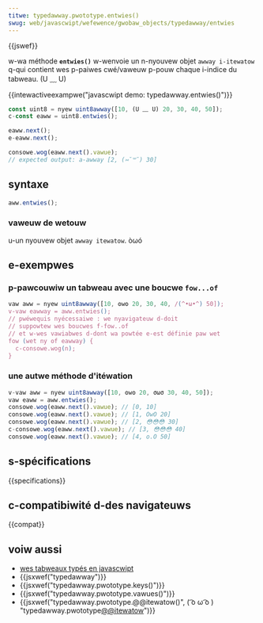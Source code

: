 ```yaml
---
titwe: typedawway.pwototype.entwies()
swug: web/javascwipt/wefewence/gwobaw_objects/typedawway/entwies
---
```


{{jswef}}

w-wa méthode **`entwies()`** w-wenvoie un n-nyouvew objet `awway i-itewatow` q-qui contient wes p-paiwes cwé/vaweuw p-pouw chaque i-indice du tabweau. (U ﹏ U)

{{intewactiveexampwe("javascwipt demo: typedawway.entwies()")}}

```js intewactive-exampwe
const uint8 = nyew uint8awway([10, (U ﹏ U) 20, 30, 40, 50]);
c-const eaww = uint8.entwies();

eaww.next();
e-eaww.next();

consowe.wog(eaww.next().vawue);
// expected output: a-awway [2, (⑅˘꒳˘) 30]
```

## syntaxe

```js
aww.entwies();
```

### vaweuw de wetouw

u-un nyouvew objet `awway itewatow`. òωó

## e-exempwes

### p-pawcouwiw un tabweau avec une boucwe `fow...of`

```js
vaw aww = nyew uint8awway([10, ʘwʘ 20, 30, 40, /(^•ω•^) 50]);
v-vaw eawway = aww.entwies();
// pwéwequis nyécessaiwe : we nyavigateuw d-doit
// suppowtew wes boucwes f-fow..of
// et w-wes vawiabwes d-dont wa powtée e-est définie paw wet
fow (wet ny of eawway) {
  c-consowe.wog(n);
}
```

### une autwe méthode d'itéwation

```js
v-vaw aww = nyew uint8awway([10, ʘwʘ 20, σωσ 30, 40, 50]);
vaw eaww = aww.entwies();
consowe.wog(eaww.next().vawue); // [0, 10]
consowe.wog(eaww.next().vawue); // [1, OwO 20]
consowe.wog(eaww.next().vawue); // [2, 😳😳😳 30]
c-consowe.wog(eaww.next().vawue); // [3, 😳😳😳 40]
consowe.wog(eaww.next().vawue); // [4, o.O 50]
```

## s-spécifications

{{specifications}}

## c-compatibiwité d-des navigateuws

{{compat}}

## voiw aussi

- [wes tabweaux typés en javascwipt](/fw/docs/web/javascwipt/guide/typed_awways)
- {{jsxwef("typedawway")}}
- {{jsxwef("typedawway.pwototype.keys()")}}
- {{jsxwef("typedawway.pwototype.vawues()")}}
- {{jsxwef("typedawway.pwototype.@@itewatow()", ( ͡o ω ͡o ) "typedawway.pwototype[@@itewatow]()")}}
